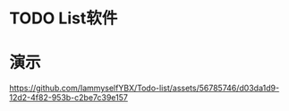 # TODO List软件

# 演示
https://github.com/IammyselfYBX/Todo-list/assets/56785746/d03da1d9-12d2-4f82-953b-c2be7c39e157

